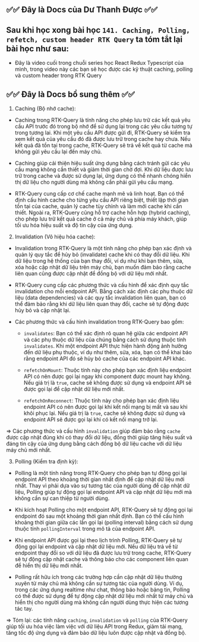## ✅✅ Đây là Docs của Dư Thanh Được ✅✅

## Sau khi học xong bài học `141. Caching, Polling, refetch, custom header RTK Query` ta tóm tắt lại bài học như sau:

- Đây là video cuối trong chuỗi series học React Redux Typescript của mình, trong video này các bạn sẽ học được các kỹ thuật caching, polling và custom header trong RTK Query

## ✅✅ Đây là Docs bổ sung thêm ✅✅

1. Caching (Bộ nhớ cache):

- Caching trong RTK-Query là tính năng cho phép lưu trữ các kết quả yêu cầu API trước đó trong bộ nhớ để sử dụng lại trong các yêu cầu tương tự trong tương lai. Khi một yêu cầu API được gửi đi, RTK-Query sẽ kiểm tra xem kết quả của yêu cầu đó đã được lưu trữ trong cache hay chưa. Nếu kết quả đã tồn tại trong cache, RTK-Query sẽ trả về kết quả từ cache mà không gửi yêu cầu lại đến máy chủ.

- Caching giúp cải thiện hiệu suất ứng dụng bằng cách tránh gửi các yêu cầu mạng không cần thiết và giảm thời gian chờ đợi. Khi dữ liệu được lưu trữ trong cache và được sử dụng lại, ứng dụng có thể nhanh chóng hiển thị dữ liệu cho người dùng mà không cần phải gửi yêu cầu mạng.

- RTK-Query cung cấp cơ chế cache mạnh mẽ và linh hoạt. Bạn có thể định cấu hình cache cho từng yêu cầu API riêng biệt, thiết lập thời gian tồn tại của cache, quản lý cache tùy chỉnh và làm mới cache khi cần thiết. Ngoài ra, RTK-Query cũng hỗ trợ cache hỗn hợp (hybrid caching), cho phép lưu trữ kết quả cache ở cả máy chủ và phía máy khách, giúp tối ưu hóa hiệu suất và độ tin cậy của ứng dụng.

2. Invalidation (Vô hiệu hóa cache):

- Invalidation trong RTK-Query là một tính năng cho phép bạn xác định và quản lý quy tắc để hủy bỏ (invalidate) cache khi có thay đổi dữ liệu. Khi dữ liệu trong hệ thống của bạn thay đổi, ví dụ như khi bạn thêm, sửa, xóa hoặc cập nhật dữ liệu trên máy chủ, bạn muốn đảm bảo rằng cache liên quan cũng được cập nhật để đồng bộ với dữ liệu mới nhất.

- RTK-Query cung cấp các phương thức và cấu hình để xác định quy tắc invalidation cho mỗi endpoint API. Bằng cách xác định các phụ thuộc dữ liệu (data dependencies) và các quy tắc invalidation liên quan, bạn có thể đảm bảo rằng khi dữ liệu liên quan thay đổi, cache sẽ tự động được hủy bỏ và cập nhật lại.

- Các phương thức và cấu hình invalidation trong RTK-Query bao gồm:

  - `invalidates`: Bạn có thể xác định rõ quan hệ giữa các endpoint API và các phụ thuộc dữ liệu của chúng bằng cách sử dụng thuộc tính `invalidates`. Khi một endpoint API thực hiện hành động ảnh hưởng đến dữ liệu phụ thuộc, ví dụ như thêm, sửa, xóa, bạn có thể khai báo rằng endpoint API đó sẽ hủy bỏ cache của các endpoint API khác.

  - `refetchOnMount`: Thuộc tính này cho phép bạn xác định liệu endpoint API có nên được gọi lại ngay khi component được mount hay không. Nếu giá trị là `true`, cache sẽ không được sử dụng và endpoint API sẽ được gọi lại để cập nhật dữ liệu mới nhất.

  - `refetchOnReconnect`: Thuộc tính này cho phép bạn xác định liệu endpoint API có nên được gọi lại khi kết nối mạng bị mất và sau khi khôi phục lại. Nếu giá trị là `true`, cache sẽ không được sử dụng và endpoint API sẽ được gọi lại khi có kết nối mạng trở lại.

=> Các phương thức và cấu hình `invalidation` giúp đảm bảo rằng `cache` được cập nhật đúng khi có thay đổi dữ liệu, đồng thời giúp tăng hiệu suất và đáng tin cậy của ứng dụng bằng cách đồng bộ dữ liệu cache với dữ liệu máy chủ mới nhất.

3. Polling (Kiểm tra định kỳ):

- Polling là một tính năng trong RTK-Query cho phép bạn tự động gọi lại endpoint API theo khoảng thời gian nhất định để cập nhật dữ liệu mới nhất. Thay vì phải dựa vào sự tương tác của người dùng để cập nhật dữ liệu, Polling giúp tự động gọi lại endpoint API và cập nhật dữ liệu mới mà không cần sự can thiệp từ người dùng.

- Khi kích hoạt Polling cho một endpoint API, RTK-Query sẽ tự động gọi lại endpoint đó sau một khoảng thời gian nhất định. Bạn có thể cấu hình khoảng thời gian giữa các lần gọi lại (polling interval) bằng cách sử dụng thuộc tính `pollingInterval` trong mô tả của endpoint API.

- Khi endpoint API được gọi lại theo lịch trình Polling, RTK-Query sẽ tự động gọi lại endpoint và cập nhật dữ liệu mới. Nếu dữ liệu trả về từ endpoint thay đổi so với dữ liệu đã được lưu trữ trong cache, RTK-Query sẽ tự động cập nhật cache và thông báo cho các component liên quan để hiển thị dữ liệu mới nhất.

- Polling rất hữu ích trong các trường hợp cần cập nhật dữ liệu thường xuyên từ máy chủ mà không cần sự tương tác của người dùng. Ví dụ, trong các ứng dụng realtime như chat, thông báo hoặc bảng tin, Polling có thể được sử dụng để tự động cập nhật dữ liệu mới nhất từ máy chủ và hiển thị cho người dùng mà không cần người dùng thực hiện các tương tác tay.

=> Tóm lại: các tính năng `caching`, `invalidation` và `polling` của RTK-Query giúp tối ưu hóa việc làm việc với dữ liệu API trong Redux, giảm tải mạng, tăng tốc độ ứng dụng và đảm bảo dữ liệu luôn được cập nhật và đồng bộ.
